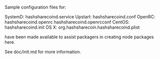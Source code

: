 Sample configuration files for:

SystemD: hashsharecoind.service
Upstart: hashsharecoind.conf
OpenRC:  hashsharecoind.openrc
         hashsharecoind.openrcconf
CentOS:  hashsharecoind.init
OS X:    org.hashsharecoin.hashsharecoind.plist

have been made available to assist packagers in creating node packages here.

See doc/init.md for more information.
